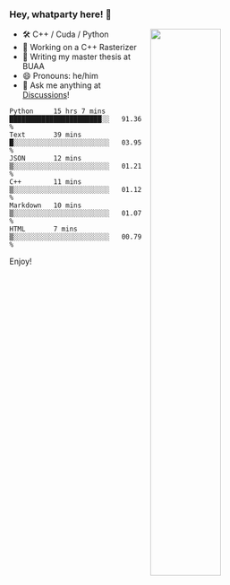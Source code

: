 ### Hey, whatparty here! 👋

[<img align="right" width="50%" src="https://github-readme-stats-ouuan.vercel.app/api?username=whatparty&show_icons=true">](https://metrics.lecoq.io/whatparty#gh-light-mode-only)

<!--
**whatparty/whatparty** is a ✨ _special_ ✨ repository because its `README.md` (this file) appears on your GitHub profile.

Here are some ideas to get you started:
-->
- 🛠️ C++ / Cuda / Python
- 🔭 Working on a C++ Rasterizer
- 🌱 Writing my master thesis at BUAA
- 😄 Pronouns: he/him
- 💭 Ask me anything at [Discussions](https://github.com/whatparty/whatparty/discussions/new)!

<!--START_SECTION:waka-->

```text
Python     15 hrs 7 mins   ███████████████████████░░   91.36 %
Text       39 mins         █░░░░░░░░░░░░░░░░░░░░░░░░   03.95 %
JSON       12 mins         ▒░░░░░░░░░░░░░░░░░░░░░░░░   01.21 %
C++        11 mins         ▒░░░░░░░░░░░░░░░░░░░░░░░░   01.12 %
Markdown   10 mins         ▒░░░░░░░░░░░░░░░░░░░░░░░░   01.07 %
HTML       7 mins          ▒░░░░░░░░░░░░░░░░░░░░░░░░   00.79 %
```

<!--END_SECTION:waka-->

Enjoy!
